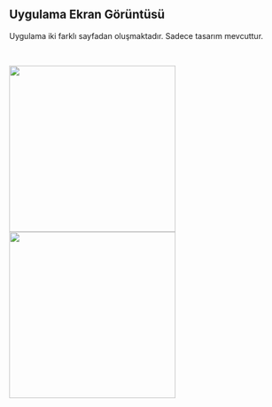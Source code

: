 ## Uygulama Ekran Görüntüsü
Uygulama iki farklı sayfadan oluşmaktadır. Sadece tasarım mevcuttur.

</br>
<p>
<img src="https://user-images.githubusercontent.com/67368585/216616076-31fffca2-81b7-4c66-83f1-e1208cde4117.png" width="300">
<img src="https://user-images.githubusercontent.com/67368585/216617314-22d08113-7ad7-4b65-a00b-e75756d47d39.png" width="300">
</p>





